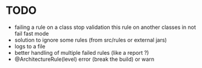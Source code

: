 # TODO

* failing a rule on a class stop validation this rule on another classes in not fail fast mode
* solution to ignore some rules (from src/rules or external jars)
* logs to a file
* better handling of multiple failed rules (like a report ?)
* @ArchitectureRule(level) error (break the build) or warn